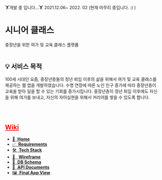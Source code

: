 
<br/>
🏋개발 중 입니다...🏋
2021.12.06~ 2022. 02 (현재 마무리 중입니다. :) )

# 시니어 클래스
중장년을 위한 여가 및 교육 클래스 플랫폼
<br/>
<br/>
## 💡 서비스 목적
100세 시대인 요즘, 중장년층들의 정년 퇴임 이후의 삶을 위해서 여가 및 교육 클래스를 제공하는 웹 앱을 개발하였습니다.
수명 연장에 따른 노인 인구 증가에 따라 중장년층이 교육을 받아 일을 할 수 있는 기회를 증가시킵니다.
중장년층이 정년 퇴임 이후에도 자신을 위해 여가를 보내고, 자신의 자아실현을 위해서 커리어를 쌓을 수 있도록 합니다.



<br/>
<br/>    
 <h2><a href='https://github.com/loocia1910/senior-class/wiki' style='color: red'>Wiki</a></h2>
<ul>
  <li>
    <a href='https://github.com/loocia1910/senior-class/wiki#%ED%94%84%EB%A1%9C%EC%A0%9D%ED%8A%B8-%EC%86%8C%EA%B0%9C' >🏡&nbsp; <strong>Home</strong></a>
  </li>
  <li>
    <a href='https://github.com/loocia1910/senior-class/wiki/Requirements#%ED%94%84%EB%A1%9C%EC%A0%9D%ED%8A%B8-%EC%9A%94%EA%B5%AC%EC%82%AC%ED%95%AD' >✅&nbsp; <strong>Requirements</strong></a>
  </li>
  <li>
    <a href='https://github.com/loocia1910/senior-class/wiki/Tech-Stack' >🛠  &nbsp;<strong>Tech Stack</strong></a>
  </li>
  <li>
    <a href='https://github.com/loocia1910/senior-class/wiki/Wireframe#wireframe' >🎨 &nbsp; <strong>Wireframe</strong></a>
  </li>
  <li>
    <a href='https://github.com/loocia1910/senior-class/wiki/DB-Schema#db-schema' >🧱 &nbsp;<strong>DB Schema</strong></a>
  </li>
  <li>
    <a href='https://github.com/loocia1910/senior-class/wiki/API-Documents#api-documents' > 📝 &nbsp;<strong>API Documents</strong></a>
  </li>  
  <li>
    <a href='https://github.com/loocia1910/senior-class/wiki/Final-App-Screen#app-view' > 🖼 &nbsp;<strong>Final App View</strong></a>
  </li>    
</ul>

